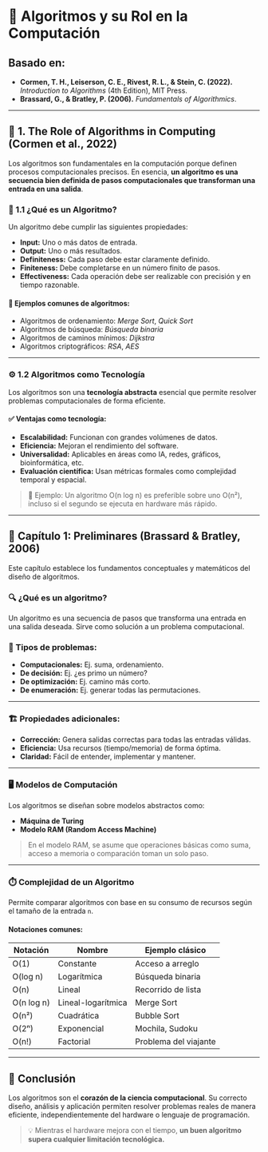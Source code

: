 # 📘 Algoritmos y su Rol en la Computación

## Basado en:
- **Cormen, T. H., Leiserson, C. E., Rivest, R. L., & Stein, C. (2022).** *Introduction to Algorithms* (4th Edition), MIT Press.
- **Brassard, G., & Bratley, P. (2006).** *Fundamentals of Algorithmics*.

---

## 🔢 1. The Role of Algorithms in Computing (Cormen et al., 2022)

Los algoritmos son fundamentales en la computación porque definen procesos computacionales precisos. En esencia, **un algoritmo es una secuencia bien definida de pasos computacionales que transforman una entrada en una salida**.

### 📌 1.1 ¿Qué es un Algoritmo?

Un algoritmo debe cumplir las siguientes propiedades:

- **Input:** Uno o más datos de entrada.
- **Output:** Uno o más resultados.
- **Definiteness:** Cada paso debe estar claramente definido.
- **Finiteness:** Debe completarse en un número finito de pasos.
- **Effectiveness:** Cada operación debe ser realizable con precisión y en tiempo razonable.

#### 🧠 Ejemplos comunes de algoritmos:
- Algoritmos de ordenamiento: *Merge Sort*, *Quick Sort*
- Algoritmos de búsqueda: *Búsqueda binaria*
- Algoritmos de caminos mínimos: *Dijkstra*
- Algoritmos criptográficos: *RSA*, *AES*

---

### ⚙️ 1.2 Algoritmos como Tecnología

Los algoritmos son una **tecnología abstracta** esencial que permite resolver problemas computacionales de forma eficiente.

#### ✅ Ventajas como tecnología:
- **Escalabilidad:** Funcionan con grandes volúmenes de datos.
- **Eficiencia:** Mejoran el rendimiento del software.
- **Universalidad:** Aplicables en áreas como IA, redes, gráficos, bioinformática, etc.
- **Evaluación científica:** Usan métricas formales como complejidad temporal y espacial.

> 📌 Ejemplo: Un algoritmo O(n log n) es preferible sobre uno O(n²), incluso si el segundo se ejecuta en hardware más rápido.

---

## 📖 Capítulo 1: Preliminares (Brassard & Bratley, 2006)

Este capítulo establece los fundamentos conceptuales y matemáticos del diseño de algoritmos.

### 🔍 ¿Qué es un algoritmo?

Un algoritmo es una secuencia de pasos que transforma una entrada en una salida deseada. Sirve como solución a un problema computacional.

### 🧩 Tipos de problemas:
- **Computacionales:** Ej. suma, ordenamiento.
- **De decisión:** Ej. ¿es primo un número?
- **De optimización:** Ej. camino más corto.
- **De enumeración:** Ej. generar todas las permutaciones.

---

### 🏗️ Propiedades adicionales:
- **Corrección:** Genera salidas correctas para todas las entradas válidas.
- **Eficiencia:** Usa recursos (tiempo/memoria) de forma óptima.
- **Claridad:** Fácil de entender, implementar y mantener.

---

### 🖥️ Modelos de Computación

Los algoritmos se diseñan sobre modelos abstractos como:

- **Máquina de Turing**
- **Modelo RAM (Random Access Machine)**

> En el modelo RAM, se asume que operaciones básicas como suma, acceso a memoria o comparación toman un solo paso.

---

### ⏱️ Complejidad de un Algoritmo

Permite comparar algoritmos con base en su consumo de recursos según el tamaño de la entrada `n`.

#### Notaciones comunes:

| Notación     | Nombre               | Ejemplo clásico         |
|--------------|----------------------|--------------------------|
| O(1)         | Constante            | Acceso a arreglo         |
| O(log n)     | Logarítmica          | Búsqueda binaria         |
| O(n)         | Lineal               | Recorrido de lista       |
| O(n log n)   | Lineal-logarítmica   | Merge Sort               |
| O(n²)        | Cuadrática           | Bubble Sort              |
| O(2ⁿ)        | Exponencial          | Mochila, Sudoku          |
| O(n!)        | Factorial            | Problema del viajante    |

---

## 🧠 Conclusión

Los algoritmos son el **corazón de la ciencia computacional**. Su correcto diseño, análisis y aplicación permiten resolver problemas reales de manera eficiente, independientemente del hardware o lenguaje de programación.

> 💡 Mientras el hardware mejora con el tiempo, **un buen algoritmo supera cualquier limitación tecnológica.**
